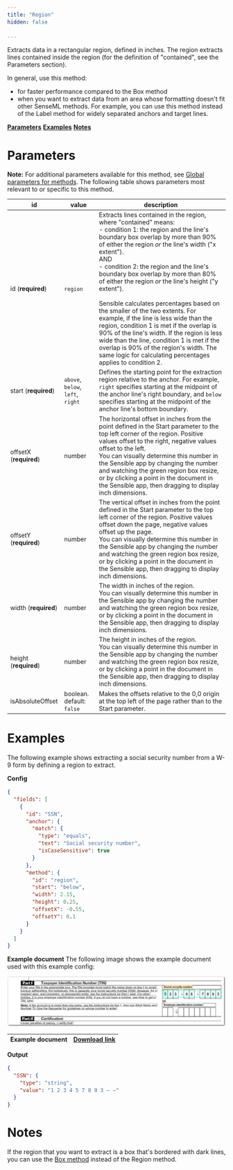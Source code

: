 ```yaml
---
title: "Region"
hidden: false

---
```


Extracts data in a rectangular region, defined in inches. The region extracts lines contained inside the region (for the definition of "contained", see the Parameters section). 

In general, use this method:

- for faster performance compared to the Box method
-  when you want to extract data from an area whose formatting doesn't fit other SenseML methods. For example, you can use this method instead of the Label method for widely separated anchors and target lines.

[**Parameters**](doc:region#parameters)
[**Examples**](doc:region#examples)
[**Notes**](doc:region#notes)

Parameters
====

**Note:** For additional parameters available for this method, see [Global parameters for methods](doc:method#global-parameters-for-methods). The following table shows parameters most relevant to or specific to this method.

| id                     | value                             | description                                                  |
| ---------------------- | --------------------------------- | ------------------------------------------------------------ |
| id (**required**)      | `region`                          | Extracts lines contained in the region, where "contained" means:<br/>  - condition 1: the region and the line's boundary box overlap by more than 90% of either the region *or* the line's width ("x extent").<br/> AND<br/> - condition 2: the region and the line's boundary box overlap by more than 80% of either the region *or* the line's height ("y extent").<br/><br/> Sensible calculates percentages based on the smaller of the two extents. For example, if the line is less wide than the region, condition 1 is met if the overlap is 90% of the line's width. If the region is less wide than the line, condition 1 is met if the overlap is 90% of the region's width.  The same logic for calculating percentages applies to condition 2. |
| start (**required**)   | `above`, `below`, `left`, `right` | Defines the starting point for the extraction region relative to the anchor. For example,  `right`  specifies starting at the midpoint of the anchor line's right boundary, and `below` specifies starting at the midpoint of the anchor line's bottom boundary. |
| offsetX (**required**) | number                            | The horizontal offset in inches from the point defined in the Start parameter to the top left corner of the region. Positive values offset to the right, negative values offset to the left.<br/>You can visually determine this number in the Sensible app by changing the number and watching the green region box resize, or by clicking a point in the document in the Sensible app, then dragging to display inch dimensions. |
| offsetY (**required**) | number                            | The vertical offset in inches from the point defined in the Start parameter to the top left corner of the region. Positive values offset down the page, negative values offset up the page.<br/>You can visually determine this number in the Sensible app by changing the number and watching the green region box resize, or by clicking a point in the document in the Sensible app, then dragging to display inch dimensions. |
| width (**required**)   | number                            | The width in inches of the region. <br/>You can visually determine this number in the Sensible app by changing the number and watching the green region box resize, or by clicking a point in the document in the Sensible app, then dragging to display inch dimensions. |
| height (**required**)  | number                            | The height in inches of the region. <br/>You can visually determine this number in the Sensible app by changing the number and watching the green region box resize, or by clicking a point in the document in the Sensible app, then dragging to display inch dimensions. |
| isAbsoluteOffset       | boolean. default: `false`         | Makes the offsets relative to the 0,0 origin at the top left of the page rather than to the Start parameter. |

Examples
====

The following example shows extracting a social security number from a W-9 form by defining a region to extract.



**Config**

```json
{
  "fields": [
    {
      "id": "SSN",
      "anchor": {
        "match": {
          "type": "equals",
          "text": "Social security number",
          "isCaseSensitive": true
        }
      },
      "method": {
        "id": "region",
        "start": "below",
        "width": 2.15,
        "height": 0.25,
        "offsetX": -0.55,
        "offsetY": 0.1
      }
    }
  ]
}
```

**Example document**
The following image shows the example document used with this example config:

![Click to enlarge](https://raw.githubusercontent.com/sensible-hq/sensible-docs/main/readme-sync/assets/v0/images/final/region_ssn.png)

| Example document | [Download link](https://raw.githubusercontent.com/sensible-hq/sensible-docs/main/readme-sync/assets/v0/pdfs/region_w9.pdf) |
| ---------------------- | ---------------------------------------------------------------------------------------------------------------------------------- |

**Output**
```json
{
  "SSN": {
    "type": "string",
    "value": "1 2 3 4 5 7 8 9 3 – –"
  }
}
```


Notes
====

If the region that you want to extract is a box that's bordered with dark lines, you can use the [Box method](doc:box) instead of the Region method.